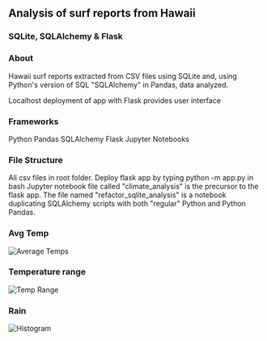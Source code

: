 ## Analysis of surf reports from Hawaii 
### SQLite, SQLAlchemy & Flask

### About
Hawaii surf reports extracted from CSV files using SQLite and, using Python's version of 
SQL "SQLAlchemy" in Pandas, data analyzed.

Localhost deployment of app with Flask provides user interface

### Frameworks
 Python Pandas
 SQLAlchemy
 Flask
 Jupyter Notebooks
 
### File Structure
All csv files in root folder.
Deploy flask app by typing python -m app.py in bash
Jupyter notebook file called "climate_analysis" is the precursor to the flask app.
The file named "refactor_sqlite_analysis" is a notebook duplicating SQLAlchemy scripts with both "regular" Python
and Python Pandas.

### Avg Temp
![Average Temps](../master/resources/trip_avg_temp.png)

### Temperature range
![Temp Range](../master/resources/temp_ranges.png)


### Rain
![Histogram](../master/resources/year_rain.png)

